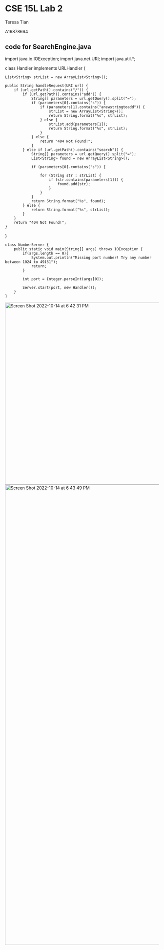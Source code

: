 # CSE 15L Lab 2
Teresa Tian

A16878664

## code for SearchEngine.java

import java.io.IOException;
import java.net.URI;
import java.util.*;

class Handler implements URLHandler {

    List<String> strList = new ArrayList<String>();
    
    public String handleRequest(URI url) {
        if (url.getPath().contains("/")) {
            if (url.getPath().contains("add")) {
                String[] parameters = url.getQuery().split("=");
                if (parameters[0].contains("s")) {
                    if (parameters[1].contains("anewstringtoadd")) {
                        strList = new ArrayList<String>();
                        return String.format("%s", strList);
                    } else {
                        strList.add(parameters[1]);
                        return String.format("%s", strList);
                    }
                } else {
                    return "404 Not Found!";
                }
            } else if (url.getPath().contains("search")) {
                String[] parameters = url.getQuery().split("=");
                List<String> found = new ArrayList<String>();

                if (parameters[0].contains("s")) {

                    for (String str : strList) {
                        if (str.contains(parameters[1])) {
                            found.add(str);
                        }
                    }
                }
                return String.format("%s", found);
            } else {
                return String.format("%s", strList);
            }
        }
        return "404 Not Found!";
    }
}
   
    class NumberServer {
        public static void main(String[] args) throws IOException {
            if(args.length == 0){
                System.out.println("Missing port number! Try any number between 1024 to 49151");
                return;
            }
    
            int port = Integer.parseInt(args[0]);
    
            Server.start(port, new Handler());
        }
    }

<img width="596" alt="Screen Shot 2022-10-14 at 6 42 31 PM" src="https://user-images.githubusercontent.com/114328188/195963466-f18eb530-45d4-41ba-b3ad-2f289d9e9c22.png">

<img width="1507" alt="Screen Shot 2022-10-14 at 6 43 49 PM" src="https://user-images.githubusercontent.com/114328188/195963543-cc9dd0be-3b2c-4df6-b8d9-42dc72b8ef34.png">

